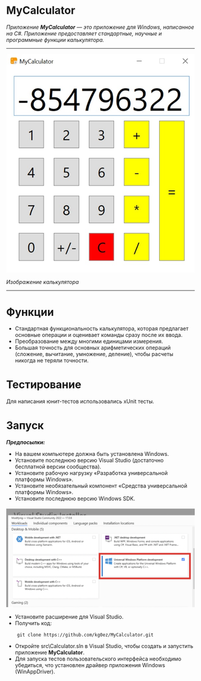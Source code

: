 # MyCalculator

_Приложение __MyCalculator__ — это приложение для Windows, написанное на C#. Приложение предоставляет стандартные, научные и программные функции калькулятора._ 
____

![MyCalculator](https://github.com/kg0ez/MyCalculator/blob/main/Calculator.jpeg "MyCalculator")

_Изображение калькулятора_
____

# Функции
+ Стандартная функциональность калькулятора, которая предлагает основные операции и оценивает команды сразу после их ввода.
+ Преобразование между многими единицами измерения.
+ Большая точность для основных арифметических операций (сложение, вычитание, умножение, деление), чтобы расчеты никогда не теряли точности.

# Тестирование
Для написания юнит-тестов использовались xUnit тесты.

# Запуск
___Предпосылки:___
+ На вашем компьютере должна быть установлена Windows.
+ Установите последнюю версию Visual Studio (достаточно бесплатной версии сообщества).
+ Установите рабочую нагрузку «Разработка универсальной платформы Windows».
+ Установите необязательный компонент «Средства универсальной платформы Windows».
+ Установите последнюю версию Windows SDK.

![MyCalculator](https://github.com/kg0ez/MyCalculator/blob/main/instal.png?raw=true "Installer")

+ Установите расширение для Visual Studio.
+ Получить код: 
```
    git clone https://github.com/kg0ez/MyCalculator.git
```
+ Откройте src\Calculator.sln в Visual Studio, чтобы создать и запустить приложение __MyCalculator__.
+ Для запуска тестов пользовательского интерфейса необходимо убедиться, что установлен драйвер приложения Windows (WinAppDriver).
